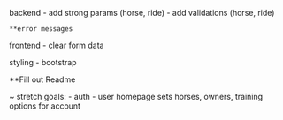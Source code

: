 backend
    - add strong params (horse, ride)
    - add validations (horse, ride)

    **error messages

frontend
    - clear form data

styling
    - bootstrap

**Fill out Readme

~ stretch goals:
    - auth
    - user homepage sets horses, owners, training options for account
